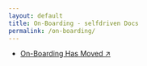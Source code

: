 ```yaml
---
layout: default
title: On-Boarding - selfdriven Docs
permalink: /on-boarding/
---
```


- [On-Boarding Has Moved ↗](https://onboarding.selfdriven.foundation)

